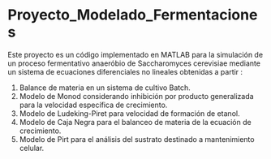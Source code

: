 # Proyecto_Modelado_Fermentaciones

Este proyecto es un código implementado en MATLAB para la simulación de un proceso fermentativo anaeróbio de Saccharomyces cerevisiae mediante un sistema de ecuaciones diferenciales no lineales obtenidas a partir : 
1. Balance de materia en un sistema de cultivo Batch.
2. Modelo de Monod considerando inhibición por producto generalizada para la velocidad específica de crecimiento.
3. Modelo de Ludeking-Piret para velocidad de formación de etanol.
4. Modelo de Caja Negra para el balanceo de materia de la ecuación de crecimiento.
5. Modelo de Pirt para el análisis del sustrato destinado a mantenimiento celular.

